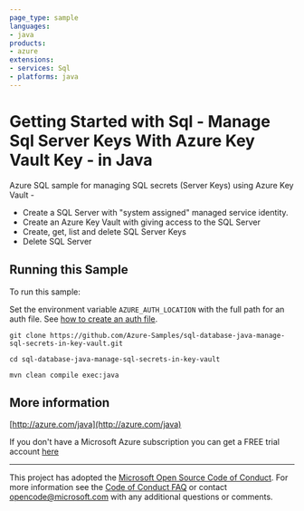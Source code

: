 ```yaml
---
page_type: sample
languages:
- java
products:
- azure
extensions:
- services: Sql
- platforms: java
---
```


# Getting Started with Sql - Manage Sql Server Keys With Azure Key Vault Key - in Java #


  Azure SQL sample for managing SQL secrets (Server Keys) using Azure Key Vault -
   - Create a SQL Server with "system assigned" managed service identity.
   - Create an Azure Key Vault with giving access to the SQL Server
   - Create, get, list and delete SQL Server Keys
   - Delete SQL Server
 

## Running this Sample ##

To run this sample:

Set the environment variable `AZURE_AUTH_LOCATION` with the full path for an auth file. See [how to create an auth file](https://github.com/Azure/azure-libraries-for-java/blob/master/AUTH.md).

    git clone https://github.com/Azure-Samples/sql-database-java-manage-sql-secrets-in-key-vault.git

    cd sql-database-java-manage-sql-secrets-in-key-vault

    mvn clean compile exec:java

## More information ##

[http://azure.com/java](http://azure.com/java)

If you don't have a Microsoft Azure subscription you can get a FREE trial account [here](http://go.microsoft.com/fwlink/?LinkId=330212)

---

This project has adopted the [Microsoft Open Source Code of Conduct](https://opensource.microsoft.com/codeofconduct/). For more information see the [Code of Conduct FAQ](https://opensource.microsoft.com/codeofconduct/faq/) or contact [opencode@microsoft.com](mailto:opencode@microsoft.com) with any additional questions or comments.